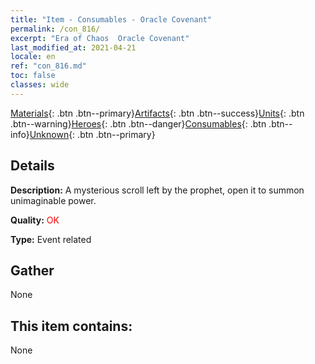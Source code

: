 ```yaml
---
title: "Item - Consumables - Oracle Covenant"
permalink: /con_816/
excerpt: "Era of Chaos  Oracle Covenant"
last_modified_at: 2021-04-21
locale: en
ref: "con_816.md"
toc: false
classes: wide
---
```

 [Materials](/Items/){: .btn .btn--primary}[Artifacts](/Items/Artifacts/){: .btn .btn--success}[Units](/Items/Units/){: .btn .btn--warning}[Heroes](/Items/Heroes/){: .btn .btn--danger}[Consumables](/Items/Consumables/){: .btn .btn--info}[Unknown](/Items/Unknown/){: .btn .btn--primary}

## Details
 **Description:** A mysterious scroll left by the prophet, open it to summon unimaginable power.

 **Quality:** <span style="color: #FF0000">OK</span>

 **Type:** Event related

## Gather

  None

## This item contains:

  None

